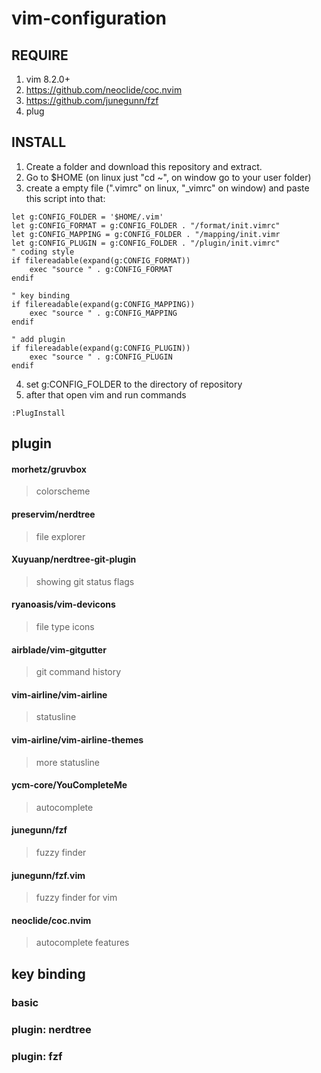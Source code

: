 # vim-configuration
## REQUIRE
1. vim 8.2.0+
2. https://github.com/neoclide/coc.nvim
3. https://github.com/junegunn/fzf
4. plug 
## INSTALL
1. Create a folder and download this repository and extract.
2. Go to $HOME (on linux just "cd ~", on window go to your user folder)
3. create a empty file (".vimrc" on linux, "_vimrc" on window) and paste this script into that:
```
let g:CONFIG_FOLDER = '$HOME/.vim'
let g:CONFIG_FORMAT = g:CONFIG_FOLDER . "/format/init.vimrc"
let g:CONFIG_MAPPING = g:CONFIG_FOLDER . "/mapping/init.vimr
let g:CONFIG_PLUGIN = g:CONFIG_FOLDER . "/plugin/init.vimrc"
" coding style
if filereadable(expand(g:CONFIG_FORMAT))
    exec "source " . g:CONFIG_FORMAT
endif

" key binding
if filereadable(expand(g:CONFIG_MAPPING))
    exec "source " . g:CONFIG_MAPPING
endif

" add plugin
if filereadable(expand(g:CONFIG_PLUGIN))
    exec "source " . g:CONFIG_PLUGIN
endif

```
4. set g:CONFIG_FOLDER to the directory of repository
5. after that open vim and run commands
```
:PlugInstall
```
## plugin
#### morhetz/gruvbox
> colorscheme
#### preservim/nerdtree
> file explorer
#### Xuyuanp/nerdtree-git-plugin
> showing git status flags
#### ryanoasis/vim-devicons
> file type icons
#### airblade/vim-gitgutter
> git command history
#### vim-airline/vim-airline
> statusline
#### vim-airline/vim-airline-themes
> more statusline
#### ycm-core/YouCompleteMe
> autocomplete
#### junegunn/fzf
> fuzzy finder
#### junegunn/fzf.vim
> fuzzy finder for vim
#### neoclide/coc.nvim
> autocomplete features
## key binding
### basic
### plugin: nerdtree
### plugin: fzf
